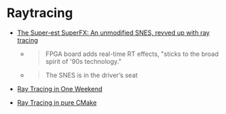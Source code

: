 Raytracing
==========


* [The Super-est SuperFX: An unmodified SNES, revved up with ray tracing](https://arstechnica.com/gaming/2020/12/the-super-est-superfx-an-unmodified-snes-revved-up-with-ray-tracing/)
    * > FPGA board adds real-time RT effects, "sticks to the broad spirit of '90s technology."
    * > The SNES is in the driver’s seat

* [Ray Tracing in One Weekend](https://raytracing.github.io/)
* [Ray Tracing in pure CMake](https://64.github.io/cmake-raytracer/)
